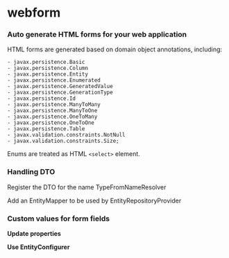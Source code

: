 # webform

### Auto generate HTML forms for your web application

HTML forms are generated based on domain object annotations, including:

    - javax.persistence.Basic
    - javax.persistence.Column
    - javax.persistence.Entity
    - javax.persistence.Enumerated
    - javax.persistence.GeneratedValue
    - javax.persistence.GenerationType
    - javax.persistence.Id
    - javax.persistence.ManyToMany
    - javax.persistence.ManyToOne
    - javax.persistence.OneToMany
    - javax.persistence.OneToOne
    - javax.persistence.Table
    - javax.validation.constraints.NotNull
    - javax.validation.constraints.Size;

Enums are treated as HTML `<select>` element.

### Handling DTO

Register the DTO for the name TypeFromNameResolver 

Add an EntityMapper to be used by EntityRepositoryProvider

### Custom values for form fields

__Update properties__

__Use EntityConfigurer__

### 


